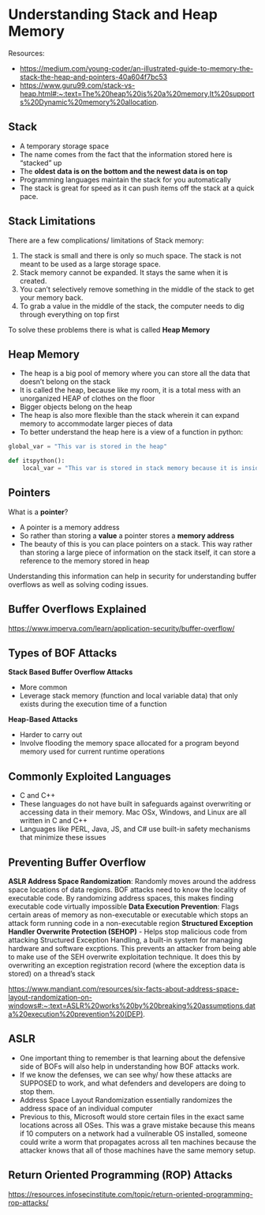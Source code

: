 # Understanding Stack and Heap Memory

Resources:
- https://medium.com/young-coder/an-illustrated-guide-to-memory-the-stack-the-heap-and-pointers-40a604f7bc53
- https://www.guru99.com/stack-vs-heap.html#:~:text=The%20heap%20is%20a%20memory,It%20supports%20Dynamic%20memory%20allocation.

 

## Stack

- A temporary storage space
- The name comes from the fact that the information stored here is “stacked” up
- The **oldest data is on the bottom and the newest data is on top**
- Programming languages maintain the stack for you automatically
- The stack is great for speed as it can push items off the stack at a quick pace.
 

## Stack Limitations

There are a few complications/ limitations of Stack memory:

1. The stack is small and there is only so much space. The stack is not meant to be used as a large storage space.
2. Stack memory cannot be expanded. It stays the same when it is created.
3. You can’t selectively remove something in the middle of the stack to get your memory back.
4. To grab a value in the middle of the stack, the computer needs to dig through everything on top first
 

To solve these problems there is what is called **Heap Memory**

 

## Heap Memory

- The heap is a big pool of memory where you can store all the data that doesn’t belong on the stack
- It is called the heap, because like my room, it is a total mess with an unorganized HEAP of clothes on the floor
- Bigger objects belong on the heap
- The heap is also more flexible than the stack wherein it can expand memory to accommodate larger pieces of data
- To better understand the heap here is a view of a function in python:

```python
global_var = "This var is stored in the heap"

def itspython():
    local_var = "This var is stored in stack memory because it is inside a function"
```

 

## Pointers

What is a **pointer**?

- A pointer is a memory address
- So rather than storing a **value** a pointer stores a **memory address**
- The beauty of this is you can place pointers on a stack. This way rather than storing a large piece of information on the stack itself, it can store a reference to the memory stored in heap
 

Understanding this information can help in security for understanding buffer overflows as well as solving coding issues.


## Buffer Overflows Explained

https://www.imperva.com/learn/application-security/buffer-overflow/

## Types of BOF Attacks

**Stack Based Buffer Overflow Attacks**
- More common
- Leverage stack memory (function and local variable data) that only exists during the execution time of a function

**Heap-Based Attacks**
- Harder to carry out
- Involve flooding the memory space allocated for a program beyond memory used for current runtime operations
 

## Commonly Exploited Languages

- C and C++
- These languages do not have built in safeguards against overwriting or accessing data in their memory.
Mac OSx, Windows, and Linux are all written in C and C++
- Languages like PERL, Java, JS, and C# use built-in safety mechanisms that minimize these issues
 

## Preventing Buffer Overflow

**ASLR Address Space Randomization**: Randomly moves around the address space locations of data regions.
BOF attacks need to know the locality of executable code. By randomizing address spaces, this makes finding executable code virtually impossible
**Data Execution Prevention**: Flags certain areas of memory as non-executable or executable which stops an attack form running code in a non-executable region
**Structured Exception Handler Overwrite Protection (SEHOP)** - Helps stop malicious code from attacking Structured Exception Handling, a built-in system for managing hardware and software excptions.
This prevents an attacker from being able to make use of the SEH overwrite exploitation technique.
It does this by overwriting an exception registration record (where the exception data is stored) on a thread’s stack
 

https://www.mandiant.com/resources/six-facts-about-address-space-layout-randomization-on-windows#:~:text=ASLR%20works%20by%20breaking%20assumptions,data%20execution%20prevention%20(DEP).

## ASLR

- One important thing to remember is that learning about the defensive side of BOFs will also help in understanding how BOF attacks work.
- If we know the defenses, we can see why/ how these attacks are SUPPOSED to work, and what defenders and developers are doing to stop them.
- Address Space Layout Randomization essentially randomizes the address space of an individual computer
- Previous to this, Microsoft would store certain files in the exact same locations across all OSes. This was a grave mistake because this means if 10 computers on a network had a vuilnerable OS installed, someone could write a worm that propagates across all ten machines because the attacker knows that all of those machines have the same memory setup.
 
 

## Return Oriented Programming (ROP) Attacks

https://resources.infosecinstitute.com/topic/return-oriented-programming-rop-attacks/

 